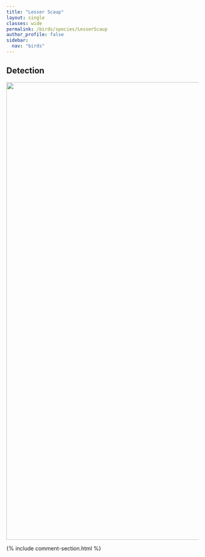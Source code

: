 ```yaml
---
title: "Lesser Scaup"
layout: single
classes: wide
permalink: /birds/species/LesserScaup
author_profile: false
sidebar:
  nav: "birds"
---
```


<h2>Detection</h2>

<a href="https://drive.google.com/uc?export=view&id=1if0rvwmAS1bPmAtsEavpAARppkTwJRi5">
<img src="https://drive.google.com/uc?export=view&id=1if0rvwmAS1bPmAtsEavpAARppkTwJRi5" height = "1200" width = "800">
</a>

{% include comment-section.html %}
